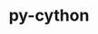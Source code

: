 ---
title: "py-cython"
layout: cache
categories: [package, develop-2024-03-24]
meta: {"versions": ["0.29.36", "3.0.5", "3.0.8"], "compilers": ["apple-clang@=15.0.0", "cce@=15.0.1", "gcc@=11.1.0", "gcc@=11.4.0", "gcc@=12.3.0", "gcc@=7.3.1", "gcc@=7.5.0", "gcc@=9.4.0", "oneapi@=2024.0.0"], "oss": ["amzn2", "rhel8", "ubuntu18.04", "ubuntu20.04", "ubuntu22.04", "ventura"], "platforms": ["darwin", "linux"], "targets": ["aarch64", "neoverse_n1", "neoverse_v1", "neoverse_v2", "ppc64le", "x86_64_v3", "zen4"], "stacks": ["aws-isc", "aws-isc-aarch64", "data-vis-sdk", "e4s", "e4s-cray-rhel", "e4s-neoverse-v2", "e4s-neoverse_v1", "e4s-oneapi", "e4s-power", "e4s-rocm-external", "ml-darwin-aarch64-mps", "ml-linux-x86_64-cpu", "ml-linux-x86_64-cuda", "ml-linux-x86_64-rocm", "radiuss", "root", "tutorial"], "num_specs": 58, "num_specs_by_stack": {"root": 58, "ml-darwin-aarch64-mps": 4, "aws-isc-aarch64": 2, "aws-isc": 1, "e4s-cray-rhel": 2, "e4s-power": 7, "radiuss": 2, "data-vis-sdk": 4, "e4s-neoverse_v1": 7, "e4s-neoverse-v2": 7, "e4s": 9, "ml-linux-x86_64-cuda": 5, "ml-linux-x86_64-cpu": 5, "ml-linux-x86_64-rocm": 4, "e4s-rocm-external": 1, "e4s-oneapi": 7, "tutorial": 1}}
spec_details: [{"hash": "ojbyxyehhd53azmpcxygwuw2mnouo7l6", "compiler": "apple-clang@=15.0.0", "versions": ["0.29.36"], "os": "ventura", "platform": "darwin", "target": "aarch64", "variants": ["build_system=python_pip", "patches=c4369ad"], "stacks": ["root", "ml-darwin-aarch64-mps"], "size": "-", "tarball": "https://binaries.spack.io/develop-2024-03-24/build_cache/darwin-ventura-aarch64/apple-clang-15.0.0/py-cython-0.29.36/darwin-ventura-aarch64-apple-clang-15.0.0-py-cython-0.29.36-ojbyxyehhd53azmpcxygwuw2mnouo7l6.spack"}, {"hash": "senjtqqb4wqipna22rp6ttm75z75yb5e", "compiler": "apple-clang@=15.0.0", "versions": ["3.0.8"], "os": "ventura", "platform": "darwin", "target": "aarch64", "variants": ["build_system=python_pip"], "stacks": ["root", "ml-darwin-aarch64-mps"], "size": "-", "tarball": "https://binaries.spack.io/develop-2024-03-24/build_cache/darwin-ventura-aarch64/apple-clang-15.0.0/py-cython-3.0.8/darwin-ventura-aarch64-apple-clang-15.0.0-py-cython-3.0.8-senjtqqb4wqipna22rp6ttm75z75yb5e.spack"}, {"hash": "2gwoqkkwbbzsntdwzlevh5l6bz5g7pqw", "compiler": "apple-clang@=15.0.0", "versions": ["3.0.8"], "os": "ventura", "platform": "darwin", "target": "aarch64", "variants": ["build_system=python_pip"], "stacks": ["root", "ml-darwin-aarch64-mps"], "size": "-", "tarball": "https://binaries.spack.io/develop-2024-03-24/build_cache/darwin-ventura-aarch64/apple-clang-15.0.0/py-cython-3.0.8/darwin-ventura-aarch64-apple-clang-15.0.0-py-cython-3.0.8-2gwoqkkwbbzsntdwzlevh5l6bz5g7pqw.spack"}, {"hash": "yuishzuybpf6f3kao45qzplvpvair7xp", "compiler": "apple-clang@=15.0.0", "versions": ["0.29.36"], "os": "ventura", "platform": "darwin", "target": "aarch64", "variants": ["build_system=python_pip", "patches=c4369ad"], "stacks": ["root", "ml-darwin-aarch64-mps"], "size": "-", "tarball": "https://binaries.spack.io/develop-2024-03-24/build_cache/darwin-ventura-aarch64/apple-clang-15.0.0/py-cython-0.29.36/darwin-ventura-aarch64-apple-clang-15.0.0-py-cython-0.29.36-yuishzuybpf6f3kao45qzplvpvair7xp.spack"}, {"hash": "xza7vhvtmmaef5y7rw5bc5ldt453g2mw", "compiler": "gcc@=7.3.1", "versions": ["0.29.36"], "os": "amzn2", "platform": "linux", "target": "aarch64", "variants": ["build_system=python_pip", "patches=c4369ad"], "stacks": ["aws-isc-aarch64", "root"], "size": "-", "tarball": "https://binaries.spack.io/develop-2024-03-24/build_cache/linux-amzn2-aarch64/gcc-7.3.1/py-cython-0.29.36/linux-amzn2-aarch64-gcc-7.3.1-py-cython-0.29.36-xza7vhvtmmaef5y7rw5bc5ldt453g2mw.spack"}, {"hash": "hfmdgukzybwdvfql5lyyghfymiogyu3g", "compiler": "gcc@=7.3.1", "versions": ["0.29.36"], "os": "amzn2", "platform": "linux", "target": "neoverse_n1", "variants": ["build_system=python_pip", "patches=c4369ad"], "stacks": ["aws-isc-aarch64", "root"], "size": "-", "tarball": "https://binaries.spack.io/develop-2024-03-24/build_cache/linux-amzn2-neoverse_n1/gcc-7.3.1/py-cython-0.29.36/linux-amzn2-neoverse_n1-gcc-7.3.1-py-cython-0.29.36-hfmdgukzybwdvfql5lyyghfymiogyu3g.spack"}, {"hash": "62qp6stiyrnvpwyfkggggtk3k6z5jk6f", "compiler": "gcc@=7.3.1", "versions": ["0.29.36"], "os": "amzn2", "platform": "linux", "target": "x86_64_v3", "variants": ["build_system=python_pip", "patches=c4369ad"], "stacks": ["aws-isc", "root"], "size": "-", "tarball": "https://binaries.spack.io/develop-2024-03-24/build_cache/linux-amzn2-x86_64_v3/gcc-7.3.1/py-cython-0.29.36/linux-amzn2-x86_64_v3-gcc-7.3.1-py-cython-0.29.36-62qp6stiyrnvpwyfkggggtk3k6z5jk6f.spack"}, {"hash": "cfei3n767bhnjiny7h2j2c572rtx6fgh", "compiler": "cce@=15.0.1", "versions": ["0.29.36"], "os": "rhel8", "platform": "linux", "target": "zen4", "variants": ["build_system=python_pip", "patches=c4369ad"], "stacks": ["root", "e4s-cray-rhel"], "size": "-", "tarball": "https://binaries.spack.io/develop-2024-03-24/build_cache/linux-rhel8-zen4/cce-15.0.1/py-cython-0.29.36/linux-rhel8-zen4-cce-15.0.1-py-cython-0.29.36-cfei3n767bhnjiny7h2j2c572rtx6fgh.spack"}, {"hash": "yhtvhvfwpqqs7asotoxgu76g5zhjp76l", "compiler": "cce@=15.0.1", "versions": ["3.0.8"], "os": "rhel8", "platform": "linux", "target": "zen4", "variants": ["build_system=python_pip"], "stacks": ["root", "e4s-cray-rhel"], "size": "-", "tarball": "https://binaries.spack.io/develop-2024-03-24/build_cache/linux-rhel8-zen4/cce-15.0.1/py-cython-3.0.8/linux-rhel8-zen4-cce-15.0.1-py-cython-3.0.8-yhtvhvfwpqqs7asotoxgu76g5zhjp76l.spack"}, {"hash": "2xijysg73cyu76smixvm6sftj57ko7tk", "compiler": "gcc@=9.4.0", "versions": ["0.29.36"], "os": "ubuntu20.04", "platform": "linux", "target": "ppc64le", "variants": ["build_system=python_pip", "patches=c4369ad"], "stacks": ["root", "e4s-power"], "size": "-", "tarball": "https://binaries.spack.io/develop-2024-03-24/build_cache/linux-ubuntu20.04-ppc64le/gcc-9.4.0/py-cython-0.29.36/linux-ubuntu20.04-ppc64le-gcc-9.4.0-py-cython-0.29.36-2xijysg73cyu76smixvm6sftj57ko7tk.spack"}, {"hash": "4lllov4ifefvxinww5nsgf2jqibcqvua", "compiler": "gcc@=7.5.0", "versions": ["0.29.36"], "os": "ubuntu18.04", "platform": "linux", "target": "x86_64_v3", "variants": ["build_system=python_pip", "patches=c4369ad"], "stacks": ["root", "radiuss"], "size": "-", "tarball": "https://binaries.spack.io/develop-2024-03-24/build_cache/linux-ubuntu18.04-x86_64_v3/gcc-7.5.0/py-cython-0.29.36/linux-ubuntu18.04-x86_64_v3-gcc-7.5.0-py-cython-0.29.36-4lllov4ifefvxinww5nsgf2jqibcqvua.spack"}, {"hash": "7oth3g72ac3uxmdjgaavqavmyxvb3kku", "compiler": "gcc@=7.5.0", "versions": ["0.29.36"], "os": "ubuntu18.04", "platform": "linux", "target": "x86_64_v3", "variants": ["build_system=python_pip", "patches=c4369ad"], "stacks": ["root", "radiuss"], "size": "-", "tarball": "https://binaries.spack.io/develop-2024-03-24/build_cache/linux-ubuntu18.04-x86_64_v3/gcc-7.5.0/py-cython-0.29.36/linux-ubuntu18.04-x86_64_v3-gcc-7.5.0-py-cython-0.29.36-7oth3g72ac3uxmdjgaavqavmyxvb3kku.spack"}, {"hash": "j3gcah7r6ausc6tyt7l3ld3bfsa2tpjz", "compiler": "gcc@=9.4.0", "versions": ["3.0.8"], "os": "ubuntu20.04", "platform": "linux", "target": "ppc64le", "variants": ["build_system=python_pip"], "stacks": ["root", "e4s-power"], "size": "-", "tarball": "https://binaries.spack.io/develop-2024-03-24/build_cache/linux-ubuntu20.04-ppc64le/gcc-9.4.0/py-cython-3.0.8/linux-ubuntu20.04-ppc64le-gcc-9.4.0-py-cython-3.0.8-j3gcah7r6ausc6tyt7l3ld3bfsa2tpjz.spack"}, {"hash": "whq2ddzbxdfvyxe7yl3cbrx5k4jskqns", "compiler": "gcc@=9.4.0", "versions": ["3.0.8"], "os": "ubuntu20.04", "platform": "linux", "target": "ppc64le", "variants": ["build_system=python_pip"], "stacks": ["root", "e4s-power"], "size": "-", "tarball": "https://binaries.spack.io/develop-2024-03-24/build_cache/linux-ubuntu20.04-ppc64le/gcc-9.4.0/py-cython-3.0.8/linux-ubuntu20.04-ppc64le-gcc-9.4.0-py-cython-3.0.8-whq2ddzbxdfvyxe7yl3cbrx5k4jskqns.spack"}, {"hash": "rsmetcctcisjaptfbw6meud5ok2ynhbu", "compiler": "gcc@=9.4.0", "versions": ["0.29.36"], "os": "ubuntu20.04", "platform": "linux", "target": "ppc64le", "variants": ["build_system=python_pip", "patches=c4369ad"], "stacks": ["root", "e4s-power"], "size": "-", "tarball": "https://binaries.spack.io/develop-2024-03-24/build_cache/linux-ubuntu20.04-ppc64le/gcc-9.4.0/py-cython-0.29.36/linux-ubuntu20.04-ppc64le-gcc-9.4.0-py-cython-0.29.36-rsmetcctcisjaptfbw6meud5ok2ynhbu.spack"}, {"hash": "setwfkwekjqkojvkncrqwscs4yy3mnu2", "compiler": "gcc@=9.4.0", "versions": ["0.29.36"], "os": "ubuntu20.04", "platform": "linux", "target": "ppc64le", "variants": ["build_system=python_pip", "patches=c4369ad"], "stacks": ["root", "e4s-power"], "size": "-", "tarball": "https://binaries.spack.io/develop-2024-03-24/build_cache/linux-ubuntu20.04-ppc64le/gcc-9.4.0/py-cython-0.29.36/linux-ubuntu20.04-ppc64le-gcc-9.4.0-py-cython-0.29.36-setwfkwekjqkojvkncrqwscs4yy3mnu2.spack"}, {"hash": "ll6e76e6reaxgnmcr73nrosw4omx4qge", "compiler": "gcc@=9.4.0", "versions": ["3.0.8"], "os": "ubuntu20.04", "platform": "linux", "target": "ppc64le", "variants": ["build_system=python_pip"], "stacks": ["root", "e4s-power"], "size": "-", "tarball": "https://binaries.spack.io/develop-2024-03-24/build_cache/linux-ubuntu20.04-ppc64le/gcc-9.4.0/py-cython-3.0.8/linux-ubuntu20.04-ppc64le-gcc-9.4.0-py-cython-3.0.8-ll6e76e6reaxgnmcr73nrosw4omx4qge.spack"}, {"hash": "iuecew2o6rccbb454hwguvi62rb374kn", "compiler": "gcc@=9.4.0", "versions": ["3.0.5"], "os": "ubuntu20.04", "platform": "linux", "target": "ppc64le", "variants": ["build_system=python_pip"], "stacks": ["root", "e4s-power"], "size": "-", "tarball": "https://binaries.spack.io/develop-2024-03-24/build_cache/linux-ubuntu20.04-ppc64le/gcc-9.4.0/py-cython-3.0.5/linux-ubuntu20.04-ppc64le-gcc-9.4.0-py-cython-3.0.5-iuecew2o6rccbb454hwguvi62rb374kn.spack"}, {"hash": "wopfhknww25lwes2lqwhy4vmk3n3waqe", "compiler": "gcc@=11.1.0", "versions": ["0.29.36"], "os": "ubuntu20.04", "platform": "linux", "target": "x86_64_v3", "variants": ["build_system=python_pip", "patches=c4369ad"], "stacks": ["root", "data-vis-sdk"], "size": "-", "tarball": "https://binaries.spack.io/develop-2024-03-24/build_cache/linux-ubuntu20.04-x86_64_v3/gcc-11.1.0/py-cython-0.29.36/linux-ubuntu20.04-x86_64_v3-gcc-11.1.0-py-cython-0.29.36-wopfhknww25lwes2lqwhy4vmk3n3waqe.spack"}, {"hash": "cymecd3r4u5ez22sak7reqmyaanzz4k4", "compiler": "gcc@=11.1.0", "versions": ["3.0.8"], "os": "ubuntu20.04", "platform": "linux", "target": "x86_64_v3", "variants": ["build_system=python_pip"], "stacks": ["root", "data-vis-sdk"], "size": "-", "tarball": "https://binaries.spack.io/develop-2024-03-24/build_cache/linux-ubuntu20.04-x86_64_v3/gcc-11.1.0/py-cython-3.0.8/linux-ubuntu20.04-x86_64_v3-gcc-11.1.0-py-cython-3.0.8-cymecd3r4u5ez22sak7reqmyaanzz4k4.spack"}, {"hash": "wqnthjc7i3ha4dljquaugtiyajzwcfgh", "compiler": "gcc@=11.1.0", "versions": ["0.29.36"], "os": "ubuntu20.04", "platform": "linux", "target": "x86_64_v3", "variants": ["build_system=python_pip", "patches=c4369ad"], "stacks": ["root", "data-vis-sdk"], "size": "-", "tarball": "https://binaries.spack.io/develop-2024-03-24/build_cache/linux-ubuntu20.04-x86_64_v3/gcc-11.1.0/py-cython-0.29.36/linux-ubuntu20.04-x86_64_v3-gcc-11.1.0-py-cython-0.29.36-wqnthjc7i3ha4dljquaugtiyajzwcfgh.spack"}, {"hash": "z65ivb4c4bn6mes4b6ur3bkp5v5rgj5p", "compiler": "gcc@=11.1.0", "versions": ["3.0.8"], "os": "ubuntu20.04", "platform": "linux", "target": "x86_64_v3", "variants": ["build_system=python_pip"], "stacks": ["root", "data-vis-sdk"], "size": "-", "tarball": "https://binaries.spack.io/develop-2024-03-24/build_cache/linux-ubuntu20.04-x86_64_v3/gcc-11.1.0/py-cython-3.0.8/linux-ubuntu20.04-x86_64_v3-gcc-11.1.0-py-cython-3.0.8-z65ivb4c4bn6mes4b6ur3bkp5v5rgj5p.spack"}, {"hash": "civi3vjq4jp6qel5akzdj5m26ld4lmwg", "compiler": "gcc@=11.4.0", "versions": ["0.29.36"], "os": "ubuntu22.04", "platform": "linux", "target": "neoverse_v1", "variants": ["build_system=python_pip", "patches=c4369ad"], "stacks": ["root", "e4s-neoverse_v1"], "size": "-", "tarball": "https://binaries.spack.io/develop-2024-03-24/build_cache/linux-ubuntu22.04-neoverse_v1/gcc-11.4.0/py-cython-0.29.36/linux-ubuntu22.04-neoverse_v1-gcc-11.4.0-py-cython-0.29.36-civi3vjq4jp6qel5akzdj5m26ld4lmwg.spack"}, {"hash": "5f5insnjyp7swjebgucq42vsj4ltl44c", "compiler": "gcc@=11.4.0", "versions": ["3.0.8"], "os": "ubuntu22.04", "platform": "linux", "target": "neoverse_v1", "variants": ["build_system=python_pip"], "stacks": ["root", "e4s-neoverse_v1"], "size": "-", "tarball": "https://binaries.spack.io/develop-2024-03-24/build_cache/linux-ubuntu22.04-neoverse_v1/gcc-11.4.0/py-cython-3.0.8/linux-ubuntu22.04-neoverse_v1-gcc-11.4.0-py-cython-3.0.8-5f5insnjyp7swjebgucq42vsj4ltl44c.spack"}, {"hash": "g2hyp7h75yw35xbebhgctpxpwxlhgeug", "compiler": "gcc@=11.4.0", "versions": ["0.29.36"], "os": "ubuntu22.04", "platform": "linux", "target": "neoverse_v1", "variants": ["build_system=python_pip", "patches=c4369ad"], "stacks": ["root", "e4s-neoverse_v1"], "size": "-", "tarball": "https://binaries.spack.io/develop-2024-03-24/build_cache/linux-ubuntu22.04-neoverse_v1/gcc-11.4.0/py-cython-0.29.36/linux-ubuntu22.04-neoverse_v1-gcc-11.4.0-py-cython-0.29.36-g2hyp7h75yw35xbebhgctpxpwxlhgeug.spack"}, {"hash": "gznmy6lhddtdakk72bhdbpdoaxwtaxrr", "compiler": "gcc@=11.4.0", "versions": ["3.0.8"], "os": "ubuntu22.04", "platform": "linux", "target": "neoverse_v1", "variants": ["build_system=python_pip"], "stacks": ["root", "e4s-neoverse_v1"], "size": "-", "tarball": "https://binaries.spack.io/develop-2024-03-24/build_cache/linux-ubuntu22.04-neoverse_v1/gcc-11.4.0/py-cython-3.0.8/linux-ubuntu22.04-neoverse_v1-gcc-11.4.0-py-cython-3.0.8-gznmy6lhddtdakk72bhdbpdoaxwtaxrr.spack"}, {"hash": "ix4o4jzvulj5vsfnecmtfpmnl5l2s6kq", "compiler": "gcc@=11.4.0", "versions": ["3.0.8"], "os": "ubuntu22.04", "platform": "linux", "target": "neoverse_v1", "variants": ["build_system=python_pip"], "stacks": ["root", "e4s-neoverse_v1"], "size": "-", "tarball": "https://binaries.spack.io/develop-2024-03-24/build_cache/linux-ubuntu22.04-neoverse_v1/gcc-11.4.0/py-cython-3.0.8/linux-ubuntu22.04-neoverse_v1-gcc-11.4.0-py-cython-3.0.8-ix4o4jzvulj5vsfnecmtfpmnl5l2s6kq.spack"}, {"hash": "ldq4llxlq55jbtalsimqrjm6pguicy72", "compiler": "gcc@=11.4.0", "versions": ["0.29.36"], "os": "ubuntu22.04", "platform": "linux", "target": "neoverse_v1", "variants": ["build_system=python_pip", "patches=c4369ad"], "stacks": ["root", "e4s-neoverse_v1"], "size": "-", "tarball": "https://binaries.spack.io/develop-2024-03-24/build_cache/linux-ubuntu22.04-neoverse_v1/gcc-11.4.0/py-cython-0.29.36/linux-ubuntu22.04-neoverse_v1-gcc-11.4.0-py-cython-0.29.36-ldq4llxlq55jbtalsimqrjm6pguicy72.spack"}, {"hash": "zaaeb2v7aouuao45z2olrvxawgsqvtha", "compiler": "gcc@=11.4.0", "versions": ["3.0.5"], "os": "ubuntu22.04", "platform": "linux", "target": "neoverse_v1", "variants": ["build_system=python_pip"], "stacks": ["root", "e4s-neoverse_v1"], "size": "-", "tarball": "https://binaries.spack.io/develop-2024-03-24/build_cache/linux-ubuntu22.04-neoverse_v1/gcc-11.4.0/py-cython-3.0.5/linux-ubuntu22.04-neoverse_v1-gcc-11.4.0-py-cython-3.0.5-zaaeb2v7aouuao45z2olrvxawgsqvtha.spack"}, {"hash": "rhvyt3n2vbpv26c7cxz7g6ue5rjorlja", "compiler": "gcc@=11.4.0", "versions": ["0.29.36"], "os": "ubuntu22.04", "platform": "linux", "target": "neoverse_v2", "variants": ["build_system=python_pip", "patches=c4369ad"], "stacks": ["e4s-neoverse-v2", "root"], "size": "-", "tarball": "https://binaries.spack.io/develop-2024-03-24/build_cache/linux-ubuntu22.04-neoverse_v2/gcc-11.4.0/py-cython-0.29.36/linux-ubuntu22.04-neoverse_v2-gcc-11.4.0-py-cython-0.29.36-rhvyt3n2vbpv26c7cxz7g6ue5rjorlja.spack"}, {"hash": "viny7pxollhsiovirfup7isu3cafvedm", "compiler": "gcc@=11.4.0", "versions": ["3.0.8"], "os": "ubuntu22.04", "platform": "linux", "target": "neoverse_v2", "variants": ["build_system=python_pip"], "stacks": ["e4s-neoverse-v2", "root"], "size": "-", "tarball": "https://binaries.spack.io/develop-2024-03-24/build_cache/linux-ubuntu22.04-neoverse_v2/gcc-11.4.0/py-cython-3.0.8/linux-ubuntu22.04-neoverse_v2-gcc-11.4.0-py-cython-3.0.8-viny7pxollhsiovirfup7isu3cafvedm.spack"}, {"hash": "s4ekz7bskrpvjadeyi4rs6e2aldtck35", "compiler": "gcc@=11.4.0", "versions": ["0.29.36"], "os": "ubuntu22.04", "platform": "linux", "target": "neoverse_v2", "variants": ["build_system=python_pip", "patches=c4369ad"], "stacks": ["e4s-neoverse-v2", "root"], "size": "-", "tarball": "https://binaries.spack.io/develop-2024-03-24/build_cache/linux-ubuntu22.04-neoverse_v2/gcc-11.4.0/py-cython-0.29.36/linux-ubuntu22.04-neoverse_v2-gcc-11.4.0-py-cython-0.29.36-s4ekz7bskrpvjadeyi4rs6e2aldtck35.spack"}, {"hash": "5wr2zptagfdha4nemfz5kpf7oifeqgua", "compiler": "gcc@=11.4.0", "versions": ["3.0.8"], "os": "ubuntu22.04", "platform": "linux", "target": "neoverse_v2", "variants": ["build_system=python_pip"], "stacks": ["e4s-neoverse-v2", "root"], "size": "-", "tarball": "https://binaries.spack.io/develop-2024-03-24/build_cache/linux-ubuntu22.04-neoverse_v2/gcc-11.4.0/py-cython-3.0.8/linux-ubuntu22.04-neoverse_v2-gcc-11.4.0-py-cython-3.0.8-5wr2zptagfdha4nemfz5kpf7oifeqgua.spack"}, {"hash": "aujrer6zvk3far7sd6lwws25rmmnwqgs", "compiler": "gcc@=11.4.0", "versions": ["3.0.8"], "os": "ubuntu22.04", "platform": "linux", "target": "neoverse_v2", "variants": ["build_system=python_pip"], "stacks": ["e4s-neoverse-v2", "root"], "size": "-", "tarball": "https://binaries.spack.io/develop-2024-03-24/build_cache/linux-ubuntu22.04-neoverse_v2/gcc-11.4.0/py-cython-3.0.8/linux-ubuntu22.04-neoverse_v2-gcc-11.4.0-py-cython-3.0.8-aujrer6zvk3far7sd6lwws25rmmnwqgs.spack"}, {"hash": "ys6biafyxbfec7fpdtqnabr5ckck2wxb", "compiler": "gcc@=11.4.0", "versions": ["0.29.36"], "os": "ubuntu22.04", "platform": "linux", "target": "neoverse_v2", "variants": ["build_system=python_pip", "patches=c4369ad"], "stacks": ["e4s-neoverse-v2", "root"], "size": "-", "tarball": "https://binaries.spack.io/develop-2024-03-24/build_cache/linux-ubuntu22.04-neoverse_v2/gcc-11.4.0/py-cython-0.29.36/linux-ubuntu22.04-neoverse_v2-gcc-11.4.0-py-cython-0.29.36-ys6biafyxbfec7fpdtqnabr5ckck2wxb.spack"}, {"hash": "zxwvzoxonfv53bxyxm4ci5sfi7vr2ku6", "compiler": "gcc@=11.4.0", "versions": ["3.0.5"], "os": "ubuntu22.04", "platform": "linux", "target": "neoverse_v2", "variants": ["build_system=python_pip"], "stacks": ["e4s-neoverse-v2", "root"], "size": "-", "tarball": "https://binaries.spack.io/develop-2024-03-24/build_cache/linux-ubuntu22.04-neoverse_v2/gcc-11.4.0/py-cython-3.0.5/linux-ubuntu22.04-neoverse_v2-gcc-11.4.0-py-cython-3.0.5-zxwvzoxonfv53bxyxm4ci5sfi7vr2ku6.spack"}, {"hash": "ob4bcsitue5aktaz6d7ik4deuqzgzz6d", "compiler": "gcc@=11.4.0", "versions": ["0.29.36"], "os": "ubuntu22.04", "platform": "linux", "target": "x86_64_v3", "variants": ["build_system=python_pip", "patches=c4369ad"], "stacks": ["root", "e4s"], "size": "-", "tarball": "https://binaries.spack.io/develop-2024-03-24/build_cache/linux-ubuntu22.04-x86_64_v3/gcc-11.4.0/py-cython-0.29.36/linux-ubuntu22.04-x86_64_v3-gcc-11.4.0-py-cython-0.29.36-ob4bcsitue5aktaz6d7ik4deuqzgzz6d.spack"}, {"hash": "mbhxqgs7xuddkgqkidnlikbshfs765g6", "compiler": "gcc@=11.4.0", "versions": ["0.29.36"], "os": "ubuntu22.04", "platform": "linux", "target": "x86_64_v3", "variants": ["build_system=python_pip", "patches=c4369ad"], "stacks": ["ml-linux-x86_64-cuda", "ml-linux-x86_64-cpu", "ml-linux-x86_64-rocm", "root", "e4s-rocm-external"], "size": "-", "tarball": "https://binaries.spack.io/develop-2024-03-24/build_cache/linux-ubuntu22.04-x86_64_v3/gcc-11.4.0/py-cython-0.29.36/linux-ubuntu22.04-x86_64_v3-gcc-11.4.0-py-cython-0.29.36-mbhxqgs7xuddkgqkidnlikbshfs765g6.spack"}, {"hash": "fhlx2zomdthevy7lbjfkwd3ytog6yyla", "compiler": "gcc@=11.4.0", "versions": ["3.0.8"], "os": "ubuntu22.04", "platform": "linux", "target": "x86_64_v3", "variants": ["build_system=python_pip"], "stacks": ["root", "e4s"], "size": "-", "tarball": "https://binaries.spack.io/develop-2024-03-24/build_cache/linux-ubuntu22.04-x86_64_v3/gcc-11.4.0/py-cython-3.0.8/linux-ubuntu22.04-x86_64_v3-gcc-11.4.0-py-cython-3.0.8-fhlx2zomdthevy7lbjfkwd3ytog6yyla.spack"}, {"hash": "snsyzh2m7t44sf255acofzob344lrins", "compiler": "gcc@=11.4.0", "versions": ["0.29.36"], "os": "ubuntu22.04", "platform": "linux", "target": "x86_64_v3", "variants": ["build_system=python_pip", "patches=c4369ad"], "stacks": ["root", "e4s"], "size": "-", "tarball": "https://binaries.spack.io/develop-2024-03-24/build_cache/linux-ubuntu22.04-x86_64_v3/gcc-11.4.0/py-cython-0.29.36/linux-ubuntu22.04-x86_64_v3-gcc-11.4.0-py-cython-0.29.36-snsyzh2m7t44sf255acofzob344lrins.spack"}, {"hash": "f36addsrmfns7fmn3nmfyskucecjhi25", "compiler": "gcc@=11.4.0", "versions": ["3.0.8"], "os": "ubuntu22.04", "platform": "linux", "target": "x86_64_v3", "variants": ["build_system=python_pip"], "stacks": ["root", "e4s"], "size": "-", "tarball": "https://binaries.spack.io/develop-2024-03-24/build_cache/linux-ubuntu22.04-x86_64_v3/gcc-11.4.0/py-cython-3.0.8/linux-ubuntu22.04-x86_64_v3-gcc-11.4.0-py-cython-3.0.8-f36addsrmfns7fmn3nmfyskucecjhi25.spack"}, {"hash": "eywlxbere5cp7jx4cosuujkl7drr6wzx", "compiler": "gcc@=11.4.0", "versions": ["0.29.36"], "os": "ubuntu22.04", "platform": "linux", "target": "x86_64_v3", "variants": ["build_system=python_pip", "patches=c4369ad"], "stacks": ["root", "e4s"], "size": "-", "tarball": "https://binaries.spack.io/develop-2024-03-24/build_cache/linux-ubuntu22.04-x86_64_v3/gcc-11.4.0/py-cython-0.29.36/linux-ubuntu22.04-x86_64_v3-gcc-11.4.0-py-cython-0.29.36-eywlxbere5cp7jx4cosuujkl7drr6wzx.spack"}, {"hash": "afgs7ee6uojzlxdra5y3kyslqiac42ey", "compiler": "gcc@=11.4.0", "versions": ["3.0.8"], "os": "ubuntu22.04", "platform": "linux", "target": "x86_64_v3", "variants": ["build_system=python_pip"], "stacks": ["root", "e4s"], "size": "-", "tarball": "https://binaries.spack.io/develop-2024-03-24/build_cache/linux-ubuntu22.04-x86_64_v3/gcc-11.4.0/py-cython-3.0.8/linux-ubuntu22.04-x86_64_v3-gcc-11.4.0-py-cython-3.0.8-afgs7ee6uojzlxdra5y3kyslqiac42ey.spack"}, {"hash": "bzeptz7txqku4khxfoqwf6da2hnivgal", "compiler": "gcc@=11.4.0", "versions": ["3.0.8"], "os": "ubuntu22.04", "platform": "linux", "target": "x86_64_v3", "variants": ["build_system=python_pip"], "stacks": ["ml-linux-x86_64-cuda", "root", "ml-linux-x86_64-cpu", "ml-linux-x86_64-rocm"], "size": "-", "tarball": "https://binaries.spack.io/develop-2024-03-24/build_cache/linux-ubuntu22.04-x86_64_v3/gcc-11.4.0/py-cython-3.0.8/linux-ubuntu22.04-x86_64_v3-gcc-11.4.0-py-cython-3.0.8-bzeptz7txqku4khxfoqwf6da2hnivgal.spack"}, {"hash": "lgfwv5q2llet3iszbafmn2fpfvxb4tmz", "compiler": "gcc@=11.4.0", "versions": ["3.0.8"], "os": "ubuntu22.04", "platform": "linux", "target": "x86_64_v3", "variants": ["build_system=python_pip"], "stacks": ["root", "e4s"], "size": "-", "tarball": "https://binaries.spack.io/develop-2024-03-24/build_cache/linux-ubuntu22.04-x86_64_v3/gcc-11.4.0/py-cython-3.0.8/linux-ubuntu22.04-x86_64_v3-gcc-11.4.0-py-cython-3.0.8-lgfwv5q2llet3iszbafmn2fpfvxb4tmz.spack"}, {"hash": "vl56wb2f67522cdvdlb7iltmjvuxqrwp", "compiler": "gcc@=11.4.0", "versions": ["0.29.36"], "os": "ubuntu22.04", "platform": "linux", "target": "x86_64_v3", "variants": ["build_system=python_pip", "patches=c4369ad"], "stacks": ["root", "e4s"], "size": "-", "tarball": "https://binaries.spack.io/develop-2024-03-24/build_cache/linux-ubuntu22.04-x86_64_v3/gcc-11.4.0/py-cython-0.29.36/linux-ubuntu22.04-x86_64_v3-gcc-11.4.0-py-cython-0.29.36-vl56wb2f67522cdvdlb7iltmjvuxqrwp.spack"}, {"hash": "lgh3rvwfc7koa6uehkeo6mnz33x44w4j", "compiler": "gcc@=11.4.0", "versions": ["3.0.5"], "os": "ubuntu22.04", "platform": "linux", "target": "x86_64_v3", "variants": ["build_system=python_pip"], "stacks": ["root", "e4s"], "size": "-", "tarball": "https://binaries.spack.io/develop-2024-03-24/build_cache/linux-ubuntu22.04-x86_64_v3/gcc-11.4.0/py-cython-3.0.5/linux-ubuntu22.04-x86_64_v3-gcc-11.4.0-py-cython-3.0.5-lgh3rvwfc7koa6uehkeo6mnz33x44w4j.spack"}, {"hash": "wz2lgj674xjsjaxs5jdqgt54i5ind3c4", "compiler": "gcc@=11.4.0", "versions": ["0.29.36"], "os": "ubuntu22.04", "platform": "linux", "target": "x86_64_v3", "variants": ["build_system=python_pip", "patches=c4369ad"], "stacks": ["ml-linux-x86_64-cuda", "root", "ml-linux-x86_64-cpu"], "size": "-", "tarball": "https://binaries.spack.io/develop-2024-03-24/build_cache/linux-ubuntu22.04-x86_64_v3/gcc-11.4.0/py-cython-0.29.36/linux-ubuntu22.04-x86_64_v3-gcc-11.4.0-py-cython-0.29.36-wz2lgj674xjsjaxs5jdqgt54i5ind3c4.spack"}, {"hash": "nxk4n65hzanxyctehzyha7dsazuw4kxb", "compiler": "gcc@=11.4.0", "versions": ["3.0.8"], "os": "ubuntu22.04", "platform": "linux", "target": "x86_64_v3", "variants": ["build_system=python_pip"], "stacks": ["ml-linux-x86_64-cuda", "root", "ml-linux-x86_64-cpu", "ml-linux-x86_64-rocm"], "size": "-", "tarball": "https://binaries.spack.io/develop-2024-03-24/build_cache/linux-ubuntu22.04-x86_64_v3/gcc-11.4.0/py-cython-3.0.8/linux-ubuntu22.04-x86_64_v3-gcc-11.4.0-py-cython-3.0.8-nxk4n65hzanxyctehzyha7dsazuw4kxb.spack"}, {"hash": "sehbayu5t25epgmsr2zydvwzzwqnsl7u", "compiler": "gcc@=11.4.0", "versions": ["0.29.36"], "os": "ubuntu22.04", "platform": "linux", "target": "x86_64_v3", "variants": ["build_system=python_pip", "patches=c4369ad"], "stacks": ["ml-linux-x86_64-cuda", "root", "ml-linux-x86_64-cpu", "ml-linux-x86_64-rocm"], "size": "-", "tarball": "https://binaries.spack.io/develop-2024-03-24/build_cache/linux-ubuntu22.04-x86_64_v3/gcc-11.4.0/py-cython-0.29.36/linux-ubuntu22.04-x86_64_v3-gcc-11.4.0-py-cython-0.29.36-sehbayu5t25epgmsr2zydvwzzwqnsl7u.spack"}, {"hash": "qwsfx3tefmihefplhpanjzvydkfcvcxm", "compiler": "oneapi@=2024.0.0", "versions": ["3.0.8"], "os": "ubuntu22.04", "platform": "linux", "target": "x86_64_v3", "variants": ["build_system=python_pip"], "stacks": ["root", "e4s-oneapi"], "size": "-", "tarball": "https://binaries.spack.io/develop-2024-03-24/build_cache/linux-ubuntu22.04-x86_64_v3/oneapi-2024.0.0/py-cython-3.0.8/linux-ubuntu22.04-x86_64_v3-oneapi-2024.0.0-py-cython-3.0.8-qwsfx3tefmihefplhpanjzvydkfcvcxm.spack"}, {"hash": "qigptmux53tceyuagit5l5bvmpsswymm", "compiler": "gcc@=12.3.0", "versions": ["0.29.36"], "os": "ubuntu22.04", "platform": "linux", "target": "x86_64_v3", "variants": ["build_system=python_pip", "patches=c4369ad"], "stacks": ["tutorial", "root"], "size": "-", "tarball": "https://binaries.spack.io/develop-2024-03-24/build_cache/linux-ubuntu22.04-x86_64_v3/gcc-12.3.0/py-cython-0.29.36/linux-ubuntu22.04-x86_64_v3-gcc-12.3.0-py-cython-0.29.36-qigptmux53tceyuagit5l5bvmpsswymm.spack"}, {"hash": "uue2kigttqs6h5grwx6jllpl2fiqkahs", "compiler": "oneapi@=2024.0.0", "versions": ["0.29.36"], "os": "ubuntu22.04", "platform": "linux", "target": "x86_64_v3", "variants": ["build_system=python_pip", "patches=c4369ad"], "stacks": ["root", "e4s-oneapi"], "size": "-", "tarball": "https://binaries.spack.io/develop-2024-03-24/build_cache/linux-ubuntu22.04-x86_64_v3/oneapi-2024.0.0/py-cython-0.29.36/linux-ubuntu22.04-x86_64_v3-oneapi-2024.0.0-py-cython-0.29.36-uue2kigttqs6h5grwx6jllpl2fiqkahs.spack"}, {"hash": "vgnck4hyj7dhd3rfxscpxynqfryikbo2", "compiler": "oneapi@=2024.0.0", "versions": ["0.29.36"], "os": "ubuntu22.04", "platform": "linux", "target": "x86_64_v3", "variants": ["build_system=python_pip", "patches=c4369ad"], "stacks": ["root", "e4s-oneapi"], "size": "-", "tarball": "https://binaries.spack.io/develop-2024-03-24/build_cache/linux-ubuntu22.04-x86_64_v3/oneapi-2024.0.0/py-cython-0.29.36/linux-ubuntu22.04-x86_64_v3-oneapi-2024.0.0-py-cython-0.29.36-vgnck4hyj7dhd3rfxscpxynqfryikbo2.spack"}, {"hash": "yqsd7cpjaur7z5aulz4b6qdsxll5vp7l", "compiler": "oneapi@=2024.0.0", "versions": ["3.0.8"], "os": "ubuntu22.04", "platform": "linux", "target": "x86_64_v3", "variants": ["build_system=python_pip"], "stacks": ["root", "e4s-oneapi"], "size": "-", "tarball": "https://binaries.spack.io/develop-2024-03-24/build_cache/linux-ubuntu22.04-x86_64_v3/oneapi-2024.0.0/py-cython-3.0.8/linux-ubuntu22.04-x86_64_v3-oneapi-2024.0.0-py-cython-3.0.8-yqsd7cpjaur7z5aulz4b6qdsxll5vp7l.spack"}, {"hash": "xvctaoyg4pnyqw4b6edorpiscxaxuur2", "compiler": "oneapi@=2024.0.0", "versions": ["3.0.8"], "os": "ubuntu22.04", "platform": "linux", "target": "x86_64_v3", "variants": ["build_system=python_pip"], "stacks": ["root", "e4s-oneapi"], "size": "-", "tarball": "https://binaries.spack.io/develop-2024-03-24/build_cache/linux-ubuntu22.04-x86_64_v3/oneapi-2024.0.0/py-cython-3.0.8/linux-ubuntu22.04-x86_64_v3-oneapi-2024.0.0-py-cython-3.0.8-xvctaoyg4pnyqw4b6edorpiscxaxuur2.spack"}, {"hash": "5ykfnnuqjtujns72laxmar55zmm35l2n", "compiler": "oneapi@=2024.0.0", "versions": ["0.29.36"], "os": "ubuntu22.04", "platform": "linux", "target": "x86_64_v3", "variants": ["build_system=python_pip", "patches=c4369ad"], "stacks": ["root", "e4s-oneapi"], "size": "-", "tarball": "https://binaries.spack.io/develop-2024-03-24/build_cache/linux-ubuntu22.04-x86_64_v3/oneapi-2024.0.0/py-cython-0.29.36/linux-ubuntu22.04-x86_64_v3-oneapi-2024.0.0-py-cython-0.29.36-5ykfnnuqjtujns72laxmar55zmm35l2n.spack"}, {"hash": "fni5f7bugc4fgrlgisz3sp3cjdvco3uv", "compiler": "oneapi@=2024.0.0", "versions": ["3.0.5"], "os": "ubuntu22.04", "platform": "linux", "target": "x86_64_v3", "variants": ["build_system=python_pip"], "stacks": ["root", "e4s-oneapi"], "size": "-", "tarball": "https://binaries.spack.io/develop-2024-03-24/build_cache/linux-ubuntu22.04-x86_64_v3/oneapi-2024.0.0/py-cython-3.0.5/linux-ubuntu22.04-x86_64_v3-oneapi-2024.0.0-py-cython-3.0.5-fni5f7bugc4fgrlgisz3sp3cjdvco3uv.spack"}]
---